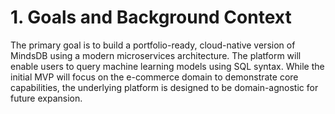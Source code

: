 # 1. Goals and Background Context
The primary goal is to build a portfolio-ready, cloud-native version of MindsDB using a modern microservices architecture. The platform will enable users to query machine learning models using SQL syntax. While the initial MVP will focus on the e-commerce domain to demonstrate core capabilities, the underlying platform is designed to be domain-agnostic for future expansion.
